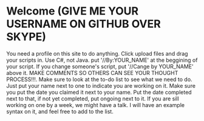 # Welcome (GIVE ME YOUR USERNAME ON GITHUB OVER SKYPE)
You need a profile on this site to do anything.
Click upload files and drag your scripts in.
Use C#, not Java.
put '//By:YOUR_NAME' at the beggining of your script.
If you change someone's script, put '//Cange by YOUR_NAME' above it.
MAKE COMMENTS SO OTHERS CAN SEE YOUR THOUGHT PROCESS!!!.
Make sure to look at the to-do list to see what we need to do.
Just put your name next to one to indicate you are working on it.
Make sure you put the date you claimed it next to your name.
Put the date completed next to that, if not yet completed, put ongoing next to it.
If you are sill working on one by a week, we might have a talk.
I will have an example syntax on it, and feel free to add to the list.
